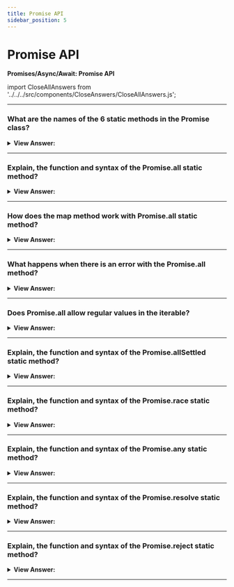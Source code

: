 ```yaml
---
title: Promise API
sidebar_position: 5
---
```


# Promise API

**Promises/Async/Await: Promise API**

<head>
  <title>Promise API - JavaScript Interview Questions & Answers</title>
  <meta charSet="utf-8" />
</head>

import CloseAllAnswers from '../../../src/components/CloseAnswers/CloseAllAnswers.js';

<CloseAllAnswers />

---

### What are the names of the 6 static methods in the Promise class?

<details>
  <summary><strong>View Answer:</strong></summary>
  <div>
  <div><strong>Interview Response:</strong> The promise class has 6 static methods including the promise.all, allSettled, race, any, resolve, and reject methods. Of all these, Promise.all is probably the most common in practice.
</div>
  </div>
</details>

---

### Explain, the function and syntax of the Promise.all static method?

<details>
  <summary><strong>View Answer:</strong></summary>
  <div>
  <div><strong>Interview Response:</strong> The Promise.all() method takes an iterable of promises as an input, and returns a single Promise that resolves to an array of the results (it technically can be any iterable, but is usually an array) of the input promises. This returned promise will resolve when all the input's promises have resolved, or if the input iterable contains no promises. It rejects immediately upon any of the input promises rejecting or non-promises throwing an error and will reject with this first rejection message / error. The new promise resolves when all listed promises are settled, and the array of their results becomes its result.
</div><br />
  <div><strong className="codeExample">Code Example:</strong><br /><br />

<strong>Syntax: </strong> Promise.all(iterable);<br /><br />

  <div></div>

```js
Promise.all([
  new Promise((resolve) => setTimeout(() => resolve(1), 3000)), // 1
  new Promise((resolve) => setTimeout(() => resolve(2), 2000)), // 2
  new Promise((resolve) => setTimeout(() => resolve(3), 1000)), // 3
]).then(alert); // 1,2,3 when promises are ready: each promise contributes an array member

// Another Example:
const promise1 = Promise.resolve(3);
const promise2 = 42;
const promise3 = new Promise((resolve, reject) => {
  setTimeout(resolve, 100, 'foo');
});

Promise.all([promise1, promise2, promise3]).then((values) => {
  console.log(values);
});
// expected output: Array [3, 42, "foo"]
```

  </div>
  </div>
</details>

---

### How does the map method work with Promise.all static method?

<details>
  <summary><strong>View Answer:</strong></summary>
  <div>
  <div><strong>Interview Response:</strong> Since, the map method creates a new array populated with the results of the calling function. The map method is a great adhesive for the Promise.all method because it carries some of the responsibility of providing the calling function on every array element.
</div><br />
  <div><strong className="codeExample">Code Example:</strong><br /><br />

  <div></div>

```js
let urls = [
  'https://api.github.com/users/iliakan',
  'https://api.github.com/users/remy',
  'https://api.github.com/users/jeresig',
];

// map every url to the promise of the fetch
let requests = urls.map((url) => fetch(url));

// Promise.all waits until all jobs are resolved
Promise.all(requests).then((responses) =>
  responses.forEach((response) =>
    console.log(`${response.url}: ${response.status}`)
  )
);
```

:::tip Use Case:
A common trick is to map an array of job data into an array of promises, and then wrap that into Promise.all.
:::

  </div>
  </div>
</details>

---

### What happens when there is an error with the Promise.all method?

<details>
  <summary><strong>View Answer:</strong></summary>
  <div>
  <div><strong>Interview Response:</strong> If one promise rejects, Promise.all immediately rejects, completely forgetting about the other ones in the list. Their results are ignored.
</div><br />
  <div><strong className="codeExample">Code Example:</strong><br /><br />

  <div></div>

```js
Promise.all([
  new Promise((resolve, reject) => setTimeout(() => resolve(1), 1000)),
  new Promise((resolve, reject) =>
    setTimeout(() => reject(new Error('Whoops!')), 2000)
  ),
  new Promise((resolve, reject) => setTimeout(() => resolve(3), 3000)),
]).catch(alert); // Error: Whoops!
```

  </div>
  </div>
</details>

---

### Does Promise.all allow regular values in the iterable?

<details>
  <summary><strong>View Answer:</strong></summary>
  <div>
  <div><strong>Interview Response:</strong> Yes, Promise.all(iterable) allows non-promise “regular” values in the iterable. Normally, Promise.all(...) accepts an iterable (in most cases an array) of promises. But if any of those objects is not a promise, it is passed to the resulting array “as is”.
</div><br />
  <div><strong className="codeExample">Code Example:</strong><br /><br />

<strong>Syntax: </strong> Promise.allSettled(iterable);<br /><br />

  <div></div>

```js
Promise.all([
  new Promise((resolve, reject) => {
    setTimeout(() => resolve(1), 1000);
  }),
  2,
  3,
]).then(alert); // 1, 2, 3
```

  </div>
  </div>
</details>

---

### Explain, the function and syntax of the Promise.allSettled static method?

<details>
  <summary><strong>View Answer:</strong></summary>
  <div>
  <div><strong>Interview Response:</strong> The Promise.allSettled() method returns a promise that resolves after all the given promises have either fulfilled or rejected, with an array of objects that each describes the outcome of each promise. It is typically used when you have multiple asynchronous tasks that are not dependent on one another to complete successfully, or you would always like to know the result of each promise. In comparison, the Promise returned by Promise.all() may be more appropriate if the tasks are dependent on each other / if you'd like to immediately reject upon any of them rejecting.
</div><br />
  <div><strong className="codeExample">Code Example:</strong><br /><br />

<strong>Syntax: </strong> Promise.allSettled(iterable);<br /><br />

  <div></div>

```js
let urls = [
  'https://api.github.com/users/iliakan',
  'https://api.github.com/users/remy',
  'https://no-such-url',
];

Promise.allSettled(urls.map((url) => fetch(url))).then((results) => {
  // (*)
  results.forEach((result, num) => {
    if (result.status == 'fulfilled') {
      alert(`${urls[num]}: ${result.value.status}`);
    }
    if (result.status == 'rejected') {
      alert(`${urls[num]}: ${result.reason}`);
    }
  });
});

// RESULT

// [
//   {status: 'fulfilled', value: ...response...},
//   {status: 'fulfilled', value: ...response...},
//   {status: 'rejected', reason: ...error object...}
// ]
```

  </div>
  </div>
</details>

---

### Explain, the function and syntax of the Promise.race static method?

<details>
  <summary><strong>View Answer:</strong></summary>
  <div>
  <div><strong>Interview Response:</strong> Like Promise.all but waits only for the first settled promise and gets its result (or error). The Promise.race() method returns a promise that fulfills or rejects as soon as one of the promises in an iterable fulfills or rejects, with the value or reason from that promise.
</div><br />
  <div><strong className="codeExample">Code Example:</strong><br /><br />

<strong>Syntax: </strong> Promise.race(iterable);<br /><br />

  <div></div>

```js
const promise1 = new Promise((resolve, reject) => {
  setTimeout(resolve, 500, 'one');
});

const promise2 = new Promise((resolve, reject) => {
  setTimeout(resolve, 100, 'two');
});

Promise.race([promise1, promise2]).then((value) => {
  console.log(value);
  // Both resolve, but promise2 is faster
});
// expected output: "two"
```

  </div>
  </div>
</details>

---

### Explain, the function and syntax of the Promise.any static method?

<details>
  <summary><strong>View Answer:</strong></summary>
  <div>
  <div><strong>Interview Response:</strong> Similar to Promise.race, but waits only for the first fulfilled promise and gets its result. If all of the given promises are rejected, then the returned promise is rejected with Aggregate Error – a special error object that stores all promise errors in its errors property.
</div><br />
  <div><strong className="codeExample">Code Example:</strong><br /><br />

  <div></div>

```js
const promise1 = Promise.reject(0);
const promise2 = new Promise((resolve) => setTimeout(resolve, 100, 'quick'));
const promise3 = new Promise((resolve) => setTimeout(resolve, 500, 'slow'));

const promises = [promise1, promise2, promise3];

Promise.any(promises).then((value) => console.log(value));

// expected output: "quick"

//////////////////////////////////

// Here is an example when all promises fail:

Promise.any([
  new Promise((resolve, reject) =>
    setTimeout(() => reject(new Error('Ouch!')), 1000)
  ),
  new Promise((resolve, reject) =>
    setTimeout(() => reject(new Error('Error!')), 2000)
  ),
]).catch((error) => {
  console.log(error.constructor.name); // AggregateError
  console.log(error.errors[0]); // Error: Ouch!
  console.log(error.errors[1]); // Error: Error
});
```

  </div>
  </div>
</details>

---

### Explain, the function and syntax of the Promise.resolve static method?

<details>
  <summary><strong>View Answer:</strong></summary>
  <div>
  <div><strong>Interview Response:</strong> The Promise.resolve() method returns a Promise object that is resolved with a given value. If the value is a promise, that promise is returned; if the value is a thenable (i.e. has a "then" method), the returned promise will "follow" that thenable, adopting its eventual state; otherwise the returned promise will be fulfilled with the value.
</div><br />
  <div><strong className="codeExample">Code Example:</strong><br /><br />

<strong>Syntax: </strong> Promise.resolve(value);<br /><br />

  <div></div>

```js
let cache = new Map();

function loadCached(url) {
  if (cache.has(url)) {
    return Promise.resolve(cache.get(url)); // (*)
  }

  return fetch(url)
    .then((response) => response.text())
    .then((text) => {
      cache.set(url, text);
      return text;
    });
}
```

:::note
This function flattens nested layers of promise-like objects (e.g. a promise that resolves to a promise that resolves to something) into a single layer. Methods Promise.resolve and Promise.reject are rarely needed in modern code, because async/await syntax makes them somewhat obsolete.
:::

  </div>
  </div>
</details>

---

### Explain, the function and syntax of the Promise.reject static method?

<details>
  <summary><strong>View Answer:</strong></summary>
  <div>
  <div><strong>Interview Response:</strong> The Promise.reject() method returns a Promise object that is rejected with a given reason. The static Promise.reject function returns a Promise that is rejected. For debugging purposes and selective error catching, it is useful to make reason an instanceof Error.
</div><br />
  <div><strong className="codeExample">Code Example:</strong><br /><br />
  
  <strong>Syntax: </strong> Promise.reject(reason);<br /><br />

  <div></div>

```js
function resolved(result) {
  console.log('Resolved');
}

function rejected(result) {
  console.error(result);
}

Promise.reject(new Error('fail')).then(resolved, rejected);
// expected output: Error: fail
```

:::note
Methods Promise.resolve and Promise.reject are rarely needed in modern code, because async/await syntax makes them somewhat obsolete.
:::

  </div>
  </div>
</details>

---
